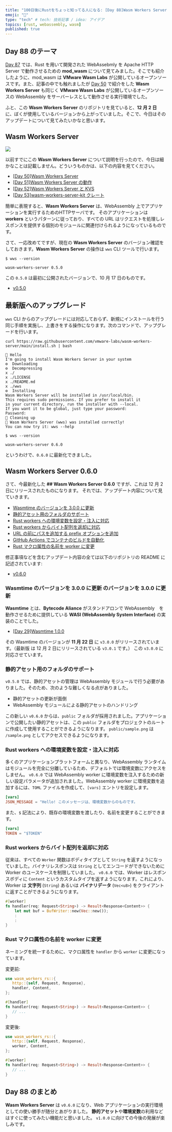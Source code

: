 ```yaml
---
title: "100日後にRustをちょっと知ってる人になる: [Day 88]Wasm Workers Server 0.6.0"
emoji: "🦀"
type: "tech" # tech: 技術記事 / idea: アイデア
topics: [rust, webassembly, wasm]
published: true
---
```

## Day 88 のテーマ

[Day 87](https://zenn.dev/shinyay/articles/hello-rust-day087) では、Rust を用いて開発された WebAssebmly を Apache HTTP Server で動作させるための **mod_wasm** について見てみました。そこでも紹介したように、mod_wasm は **VMware Wasm Labs** が公開しているオープンソースです。また、記事の中でも触れましたが [Day 50](https://zenn.dev/shinyay/articles/hello-rust-day050) で紹介をした **Wasm Workers Server** も同じく **VMware Wasm Labs** が公開しているオープンソースの WebAssembly をサーバーレスとして動作させる実行環境でした。

ふと、この **Wasm Workers Server** のリポジトリを見ていると、**12 月 2 日** に、ぼくが使用しているバージョンから上がっていました。そこで、今日はそのアップデートについて見てみたいかなと思います。

## Wasm Workers Server

![](https://storage.googleapis.com/zenn-user-upload/89169fa9e991-20221215.png)

以前すでにこの **Wasm Workers Server** について説明を行ったので、今日は細かなことは記載しません。どういうものかは、以下の内容を見てください。

- [[Day 50]Wasm Workers Server](https://zenn.dev/shinyay/articles/hello-rust-day050)
- [[Day 51]Wasm Workers Server の動作](https://zenn.dev/shinyay/articles/hello-rust-day051)
- [[Day 52]Wasm Workers Server と KVS](https://zenn.dev/shinyay/articles/hello-rust-day052)
- [[Day 53]wasm-workers-server-kit クレート](https://zenn.dev/shinyay/articles/hello-rust-day053)

簡単に表現すると、**Wasm Workers Server** は、WebAssembly 上でアプリケーションを実行するためのHTTPサーバです。
そのアプリケーションは **workers** というパターンに従っており、すべての URL はリクエストを処理しレスポンスを提供する個別のモジュールに関連付けられるようになっているものです。

さて、一応改めてですが、現在の **Wasm Workers Server** のバージョン確認をしておきます。**Wasm Workers Server** の操作は `wws` CLI ツールで行います。

```shell
$ wws --version

wasm-workers-server 0.5.0
```

この `0.5.0` は最初に公開されたバージョンで、10 月 17 日のものです。

- [v0.5.0](https://github.com/vmware-labs/wasm-workers-server/releases/tag/v0.5.0)

## 最新版へのアップグレード

`wws` CLI からのアップグレードには対応しておらず、新規にインストールを行う同じ手順を実施し、上書きをする操作になります。次のコマンドで、アップグレードを行います。

```shell
curl https://raw.githubusercontent.com/vmware-labs/wasm-workers-server/main/install.sh | bash
```

```text
👋 Hello
I'm going to install Wasm Workers Server in your system
⚙️  Downloading
⚙️  Decompressing
x ./
x ./LICENSE
x ./README.md
x ./wws
⚙️  Installing
Wasm Workers Server will be installed in /usr/local/bin.
This requires sudo permissions. If you prefer to install it
in your current directory, run the installer with --local.
If you want it to be global, just type your password:
Password:
🧹 Cleaning up
🚀 Wasm Workers Server (wws) was installed correctly!
You can now try it: wws --help
```

```shell
$ wws --version

wasm-workers-server 0.6.0
```

というわけで、`0.6.0` に最新化できました。

## Wasm Workers Server 0.6.0

さて、今最新化した **## Wasm Workers Server 0.6.0** ですが、これは 12 月 2 日にリリースされたものになります。
それでは、アップデート内容について見ていきます。

- [Wasmtime のバージョンを 3.0.0 に更新](https://github.com/vmware-labs/wasm-workers-server/pull/40)
- [静的アセット用のフォルダのサポート](https://github.com/vmware-labs/wasm-workers-server/issues/7)
- [Rust workers への環境変数を設定・注入に対応](https://github.com/vmware-labs/wasm-workers-server/issues/34)
- [Rust workers からバイト配列を返却に対応](https://github.com/vmware-labs/wasm-workers-server/pull/45)
- [URL の前にパスを追加する prefix オプションを追加](https://github.com/vmware-labs/wasm-workers-server/pull/37)
- [GitHub Actions でコンテナのビルドを自動化](https://github.com/vmware-labs/wasm-workers-server/pull/52)
- [Rust マクロ属性の名前を worker に変更](https://github.com/vmware-labs/wasm-workers-server/pull/48)

修正事項などを含むアップデート内容の全ては以下のリポジトリの README に記述されています:

- [v0.6.0](https://github.com/vmware-labs/wasm-workers-server/releases/tag/v0.6.0)

### Wasmtime のバージョンを 3.0.0 に更新 のバージョンを 3.0.0 に更新

**Wasmtime** とは、**Bytecode Aliance** がスタンドアロンで WebAssembly　を動作させるために提供している **WASI (WebAssembly System Interface)** の実装のことでした。

- [[Day 29]Wasmtime 1.0.0](https://zenn.dev/shinyay/articles/hello-rust-day087)

その Wasmtime のバージョンが **11 月 22 日** に `v3.0.0` がリリースされています。（最新版 は 12 月 2 日にリリースされている `v3.0.1` です。）
この `v3.0.0` に対応させています。

### 静的アセット用のフォルダのサポート

`v0.5.0` では、静的アセットの管理は WebAssembly モジュールで行う必要がありました。そのため、次のような難しくなる点がありました。

- 静的アセットの更新が面倒
- WebAssembly モジュールによる静的アセットのハンドリング

この新しい `v0.6.0` からは、`public` フォルダが採用されました。アプリケーションで公開したい静的アセットは、この `public` フォルダをプロジェクトのルートに作成して使用することができるようになります。
`public/sample.png` は `/sample.png` としてアクセスできるようになります。

### Rust workers への環境変数を設定・注入に対応

多くのアプリケーションプラットフォームと異なり、WebAssembly ランタイムはモジュールを完全に分離しているため、デフォルトでは環境変数にアクセスをしません。
`v0.6.0` では WebAssembly worker に環境変数を注入するための新しい設定パラメータが追加されました。WebAssembly worker に環境変数を追加するには、`TOML` ファイルを作成して、`[vars]` エントリを設定します。

```toml
[vars]
JSON_MESSAGE = "Hello! このメッセージは、環境変数からのものです。
```

また、`$` 記法により、既存の環境変数を渡したり、名前を変更することができます。

```toml
[vars]
TOKEN = "$TOKEN"
```

### Rust workers からバイト配列を返却に対応

従来は、すべての `Worker` 関数はボディタイプとして `String` を返すようになっていました。バイナリレスポンスは `String` としてエンコードができないために Worker のユースケースを制限していました。
`v0.6.0` では、Worker はレスポンスボディに `Content` というカスタムタイプを返すようになります。これにより、Worker は **文字列** (`String`) あるいは **バイナリデータ** (`Vec<u8>`) をクライアントに返すことができるようになります。

```rust
#[worker]
fn handler(req: Request<String>) -> Result<Response<Content>> {
    let mut buf = BufWriter::new(Vec::new());
    :
    :
}
```

### Rust マクロ属性の名前を worker に変更

ネーミングを統一するために、マクロ属性を `handler` から `worker` に変更になっています。

変更前:

```rust
use wasm_workers_rs::{
   http::{self, Request, Response},
   handler, Content,
};

#[handler]
fn handler(req: Request<String>) -> Result<Response<Content>> {
   // ...
}
```

変更後:

```rust
use wasm_workers_rs::{
   http::{self, Request, Response},
   worker, Content,
};

#[worker]
fn handler(req: Request<String>) -> Result<Response<Content>> {
   // ...
}
```

## Day 88 のまとめ

**Wasm Workers Server** は `v0.6.0` になり、Web アプリケーションの実行環境としての使い勝手が随分とあがりました。
**静的アセット**や**環境変数**の利用などはすぐに使ってみたい機能だと思いました。
`v1.0.0` に向けての今後の発展が楽しみです。
